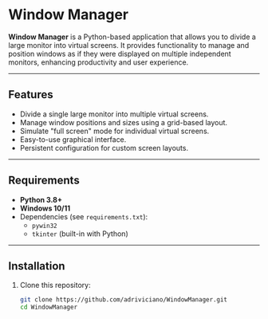 # Window Manager

**Window Manager** is a Python-based application that allows you to divide a large monitor into virtual screens. It provides functionality to manage and position windows as if they were displayed on multiple independent monitors, enhancing productivity and user experience.

---

## Features

- Divide a single large monitor into multiple virtual screens.
- Manage window positions and sizes using a grid-based layout.
- Simulate "full screen" mode for individual virtual screens.
- Easy-to-use graphical interface.
- Persistent configuration for custom screen layouts.

---

## Requirements

- **Python 3.8+**
- **Windows 10/11**
- Dependencies (see `requirements.txt`):
  - `pywin32`
  - `tkinter` (built-in with Python)

---

## Installation

1. Clone this repository:
   ```bash
   git clone https://github.com/adriviciano/WindowManager.git
   cd WindowManager
